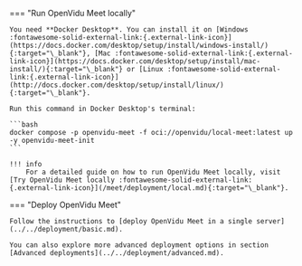 === "Run OpenVidu Meet locally"

    You need **Docker Desktop**. You can install it on [Windows :fontawesome-solid-external-link:{.external-link-icon}](https://docs.docker.com/desktop/setup/install/windows-install/){:target="\_blank"}, [Mac :fontawesome-solid-external-link:{.external-link-icon}](https://docs.docker.com/desktop/setup/install/mac-install/){:target="\_blank"} or [Linux :fontawesome-solid-external-link:{.external-link-icon}](http://docs.docker.com/desktop/setup/install/linux/){:target="\_blank"}.
    
    Run this command in Docker Desktop's terminal:

    ```bash
    docker compose -p openvidu-meet -f oci://openvidu/local-meet:latest up -y openvidu-meet-init
    ```

    !!! info
        For a detailed guide on how to run OpenVidu Meet locally, visit [Try OpenVidu Meet locally :fontawesome-solid-external-link:{.external-link-icon}](/meet/deployment/local.md){:target="\_blank"}.

=== "Deploy OpenVidu Meet"
    
    Follow the instructions to [deploy OpenVidu Meet in a single server](../../deployment/basic.md).

    You can also explore more advanced deployment options in section [Advanced deployments](../../deployment/advanced.md).


